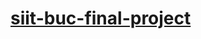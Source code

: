 # [siit-buc-final-project](https://greenc214.github.io/siit-buc-final-project/final-project/pages/index.html)
